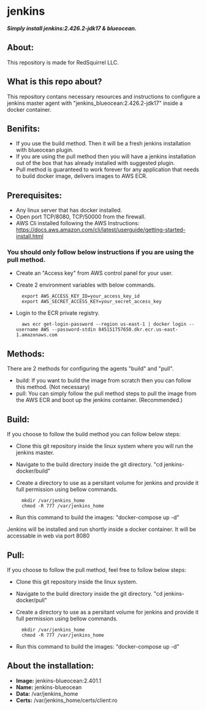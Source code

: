 # jenkins

***Simply install jenkins:2.426.2-jdk17 & blueocean.***

## About:
This repository is made for RedSquirrel LLC.


## What is this repo about?

This repository contans necessary resources and instructions to configure a jenkins master agent with "jenkins_blueocean:2.426.2-jdk17" inside a docker container.

## Benifits:

* If you use the build method. Then it will be a fresh jenkins installation with blueocean plugin.
* If you are using the pull method then you will have a jenkins installation out of the box that has already installed with suggested plugin.
* Pull method is guaranteed to work forever for any application that needs to build docker image, delivers images to AWS ECR.


## Prerequisites:
* Any linux server that has docker installed.
* Open port TCP/8080, TCP/50000 from the firewall.
* AWS Cli installed following the AWS Instructions: https://docs.aws.amazon.com/cli/latest/userguide/getting-started-install.html


### You should only follow below instructions if you are using the pull method.

* Create an "Access key" from AWS control panel for your user.
* Create 2 environment variables with below commands.

        export AWS_ACCESS_KEY_ID=your_access_key_id
        export AWS_SECRET_ACCESS_KEY=your_secret_access_key

* Login to the ECR private registry.

        aws ecr get-login-password --region us-east-1 | docker login --username AWS --password-stdin 845151757650.dkr.ecr.us-east-1.amazonaws.com


## Methods:
There are 2 methods for configuring the agents "build" and "pull".

* build: If you want to build the image from scratch then you can follow this method. (Not necessary)
* pull: You can simply follow the pull method steps to pull the image from the AWS ECR and boot up the jenkins container. (Recommended.)


## Build:
If you choose to follow the build method you can follow below steps:

* Clone this git repository inside the linux system where you will run the jenkins master.
* Navigate to the build directory inside the git directory. "cd jenkins-docker/build"
* Create a directory to use as a persitant volume for jenkins and provide it full permission using bellow commands.

        mkdir /var/jenkins_home
        chmod -R 777 /var/jenkins_home


* Run this command to build the images: "docker-compose up -d"

Jenkins will be installed and run shortly inside a docker container.
It will be accessable in web via port 8080


## Pull:
If you choose to follow the pull method, feel free to follow below steps:

* Clone this git repository inside the linux system.
* Navigate to the build directory inside the git directory. "cd jenkins-docker/pull"
* Create a directory to use as a persitant volume for jenkins and provide it full permission using bellow commands.

        mkdir /var/jenkins_home
        chmod -R 777 /var/jenkins_home

* Run this command to build the images: "docker-compose up -d"


## About the installation:  

* __Image:__      jenkins-blueocean:2.401.1
* __Name:__       jenkins-blueocean
* __Data:__       /var/jenkins_home
* __Certs:__      /var/jenkins_home/certs/client:ro
